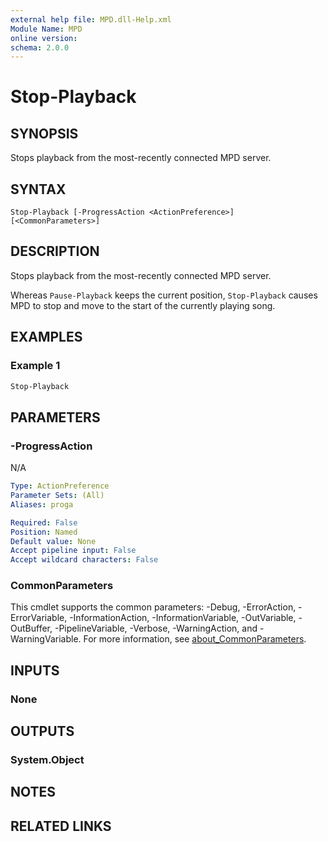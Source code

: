 ```yaml
---
external help file: MPD.dll-Help.xml
Module Name: MPD
online version:
schema: 2.0.0
---
```


# Stop-Playback

## SYNOPSIS
Stops playback from the most-recently connected MPD server.

## SYNTAX

```
Stop-Playback [-ProgressAction <ActionPreference>] [<CommonParameters>]
```

## DESCRIPTION
Stops playback from the most-recently connected MPD server.

Whereas `Pause-Playback` keeps the current position, `Stop-Playback` causes MPD to stop and move to the start of the currently playing song.

## EXAMPLES

### Example 1
```powershell
Stop-Playback
```


## PARAMETERS

### -ProgressAction
N/A

```yaml
Type: ActionPreference
Parameter Sets: (All)
Aliases: proga

Required: False
Position: Named
Default value: None
Accept pipeline input: False
Accept wildcard characters: False
```

### CommonParameters
This cmdlet supports the common parameters: -Debug, -ErrorAction, -ErrorVariable, -InformationAction, -InformationVariable, -OutVariable, -OutBuffer, -PipelineVariable, -Verbose, -WarningAction, and -WarningVariable. For more information, see [about_CommonParameters](http://go.microsoft.com/fwlink/?LinkID=113216).

## INPUTS

### None

## OUTPUTS

### System.Object
## NOTES

## RELATED LINKS
